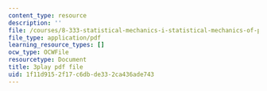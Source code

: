 ```yaml
---
content_type: resource
description: ''
file: /courses/8-333-statistical-mechanics-i-statistical-mechanics-of-particles-fall-2013/1f11d9152f17c6dbde332ca436ade743_tGxUu5BTc.pdf
file_type: application/pdf
learning_resource_types: []
ocw_type: OCWFile
resourcetype: Document
title: 3play pdf file
uid: 1f11d915-2f17-c6db-de33-2ca436ade743
---
```

